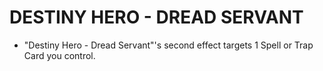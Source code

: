 
# DESTINY HERO - DREAD SERVANT

*   "Destiny Hero - Dread Servant"'s second effect targets 1 Spell or Trap Card you control.

  
